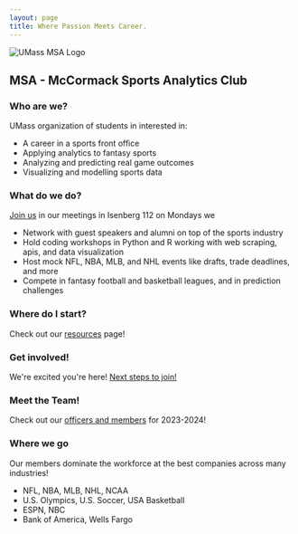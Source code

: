 ```yaml
---
layout: page
title: Where Passion Meets Career.
---
```


<!-- TODO big spell check -->

![UMass MSA Logo](https://nfordumass.github.io/msa/assets/img/oldLogo.png)

<!-- ![NFL GM Challenge Logo](https://nfordumass.github.io/msa/assets/img/noahford.png) -->

## MSA - McCormack Sports Analytics Club

### Who are we?

UMass organization of students in interested in:

- A career in a sports front office
- Applying analytics to fantasy sports
- Analyzing and predicting real game outcomes
- Visualizing and modelling sports data
<!-- TODO Kirk Goldsberry -->

<!-- TODO fix room number -->

### What do we do?

[Join us](join) in our meetings in Isenberg 112 on Mondays we

- Network with guest speakers and alumni on top of the sports industry
- Hold coding workshops in Python and R working with web scraping, apis, and data visualization
- Host mock NFL, NBA, MLB, and NHL events like drafts, trade deadlines, and more
- Compete in fantasy football and basketball leagues, and in prediction challenges

<!-- Drop pixel size of this image -->
<!-- <img src="https://nfordumass.github.io/msa/assets/img/insta.png" alt="MSA Insta" style="width:70%;height:70%; padding-top:10px"> -->

<!-- TODO add pictures of previous events -->
<!-- TODO add slideshows of club meetings -->

### Where do I start?

Check out our [resources](resources) page!

### Get involved!

We're excited you're here! [Next steps to join!](join)

<!-- TODO link to a separate markdown page -->
<!-- make page for current officers scrape linkedin and position -->
<!-- TODO fill out rest of this section! -->

### Meet the Team!

Check out our [officers and members](team) for 2023-2024!

<!-- Check out our [officers and members](bios.html) for 2023-2024! -->

<!-- TODO list a bunch of companies here where students have gone -->

### Where we go

Our members dominate the workforce at the best companies across many industries!

- NFL, NBA, MLB, NHL, NCAA
- U.S. Olympics, U.S. Soccer, USA Basketball
- ESPN, NBC
- Bank of America, Wells Fargo
